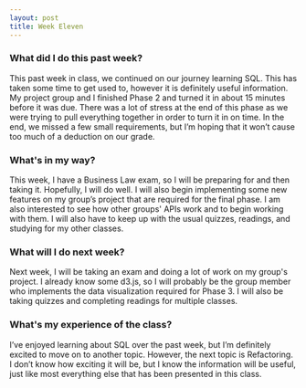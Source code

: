 ```yaml
---
layout: post
title: Week Eleven
---
```


### What did I do this past week?
This past week in class, we continued on our journey learning SQL. This has taken some time to get used to, however it is definitely useful information. My project group and I finished Phase 2 and turned it in about 15 minutes before it was due. There was a lot of stress at the end of this phase as we were trying to pull everything together in order to turn it in on time. In the end, we missed a few small requirements, but I’m hoping that it won’t cause too much of a deduction on our grade.

### What's in my way?
This week, I have a Business Law exam, so I will be preparing for and then taking it. Hopefully, I will do well. I will also begin implementing some new features on my group’s project that are required for the final phase. I am also interested to see how other groups' APIs work and to begin working with them. I will also have to keep up with the usual quizzes, readings, and studying for my other classes.

### What will I do next week?
Next week, I will be taking an exam and doing a lot of work on my group's project. I already know some d3.js, so I will probably be the group member who implements the data visualization required for Phase 3. I will also be taking quizzes and completing readings for multiple classes.

### What's my experience of the class?
I’ve enjoyed learning about SQL over the past week, but I’m definitely excited to move on to another topic. However, the next topic is Refactoring. I don’t know how exciting it will be, but I know the information will be useful, just like most everything else that has been presented in this class.

